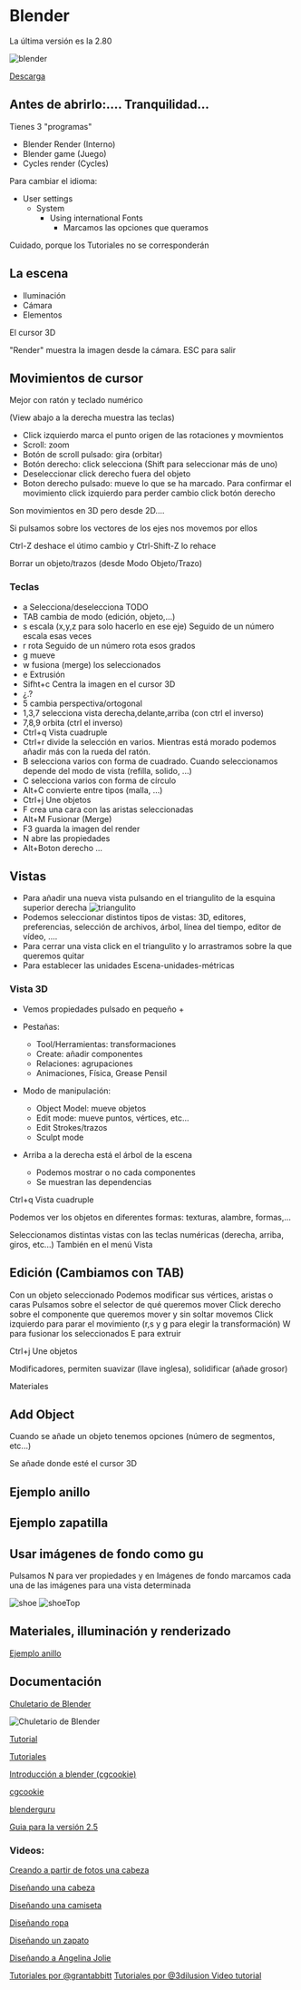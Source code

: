 # Blender

La última versión es la 2.80

![blender](https://www.blender.org/wp-content/uploads/2016/09/blender_278_splash_hires.jpg)

[Descarga](https://www.blender.org/download/)

## Antes de abrirlo:.... Tranquilidad...

Tienes 3 "programas"
* Blender Render (Interno)
* Blender game (Juego)
* Cycles render (Cycles)


Para cambiar el idioma:
* User settings
  * System
    * Using international Fonts
      * Marcamos las opciones que queramos

Cuidado, porque los Tutoriales no se corresponderán


## La escena

* Iluminación
* Cámara
* Elementos

El cursor 3D

"Render" muestra la imagen desde la cámara. ESC para salir


## Movimientos de cursor

Mejor con ratón y teclado numérico

(View abajo a la derecha muestra las teclas)

* Click izquierdo marca el punto origen de las rotaciones y movmientos
* Scroll: zoom
* Botón de scroll pulsado: gira (orbitar)
* Botón derecho: click selecciona (Shift para seleccionar más de uno)
* Deseleccionar click derecho fuera del objeto
* Boton derecho pulsado: mueve lo que se ha marcado. Para confirmar el movimiento click izquierdo para perder cambio click botón derecho

Son movimientos en 3D pero desde 2D....

Si pulsamos sobre los vectores de los ejes nos movemos por ellos

Ctrl-Z deshace el útimo cambio y Ctrl-Shift-Z lo rehace

Borrar un objeto/trazos (desde Modo Objeto/Trazo)

### Teclas

* a Selecciona/deselecciona TODO
* TAB cambia de modo (edición, objeto,...)
* s escala (x,y,z para solo hacerlo en ese eje) Seguido de un número escala esas veces
* r rota Seguido de un número rota esos grados
* g mueve
* w fusiona (merge) los seleccionados
* e Extrusión
* Sifht+c Centra la imagen en el cursor 3D
* ¿.?
* 5 cambia perspectiva/ortogonal
* 1,3,7 selecciona vista derecha,delante,arriba (con ctrl el inverso)
* 7,8,9 orbita (ctrl el inverso)
* Ctrl+q  Vista cuadruple
* Ctrl+r divide la selección en varios. Mientras está morado podemos añadir más con la rueda del ratón.
* B selecciona varios con forma de cuadrado. Cuando seleccionamos depende del modo de vista (refilla, solido, ...)
* C selecciona varios con forma de círculo
* Alt+C convierte entre tipos (malla, ...)
* Ctrl+j Une objetos
* F crea una cara con las aristas seleccionadas
* Alt+M Fusionar (Merge)
* F3 guarda la imagen del render
* N abre las propiedades
* Alt+Boton derecho ...


## Vistas

* Para añadir una nueva vista pulsando en el triangulito de la esquina superior derecha
![triangulito](https://i.stack.imgur.com/avSSx.png)
* Podemos seleccionar distintos tipos de vistas: 3D, editores, preferencias, selección de archivos, árbol, línea del tiempo, editor de vídeo, ....
* Para cerrar una vista click en el triangulito y lo arrastramos sobre la que queremos quitar
* Para establecer las unidades Escena-unidades-métricas



### Vista 3D
* Vemos propiedades pulsado en pequeño +
* Pestañas:
    * Tool/Herramientas: transformaciones
    * Create: añadir componentes
    * Relaciones: agrupaciones
    * Animaciones, Física, Grease Pensil

* Modo de manipulación:
  * Object Model: mueve objetos
  * Edit mode: mueve puntos, vértices, etc...
  * Edit Strokes/trazos
  * Sculpt mode

* Arriba a la derecha está el árbol de la escena
  * Podemos mostrar o no cada componentes
  * Se muestran las dependencias

Ctrl+q  Vista cuadruple

Podemos ver los objetos en diferentes formas: texturas, alambre, formas,...

Seleccionamos distintas vistas con las teclas numéricas (derecha, arriba, giros, etc...) También en el menú Vista

## Edición (Cambiamos con TAB)

Con un objeto seleccionado
Podemos modificar sus vértices, aristas o caras
Pulsamos sobre el selector de qué queremos mover
Click derecho sobre el componente que queremos mover y sin soltar movemos
Click izquierdo para parar el movimiento (r,s y g para elegir la transformación)
W para fusionar los seleccionados
E para extruir

Ctrl+j Une objetos

Modificadores, permiten suavizar (llave inglesa), solidificar (añade grosor)

Materiales




## Add Object

Cuando se añade un objeto tenemos opciones (número de segmentos, etc...)

Se añade donde esté el cursor 3D


## Ejemplo anillo


## Ejemplo zapatilla


## Usar imágenes de fondo como gu

Pulsamos N para ver propiedades y en Imágenes de fondo marcamos cada una de las imágenes para una vista determinada

![shoe](./images/shoe2.png)
![shoeTop](./images/shoeTop2.png)


## Materiales, illuminación y renderizado

[Ejemplo anillo](https://youtu.be/zqhi8q4EGZk?t=9m17s)

## Documentación

[Chuletario de Blender](http://www.giudansky.com/design/51-blender-map)

![Chuletario de Blender](./images/blender-infographic-1280-SM.png)

[Tutorial](https://www.instructables.com/id/Beginners-Guide-to-Blender/)

[Tutoriales](https://www.blender.org/support/tutorials/)

[Introducción a blender (cgcookie)](https://cgcookie.com/flow/introduction-to-blender/)

[cgcookie](https://cgcookie.com/learn-blender/)

[blenderguru](http://www.blenderguru.com/)

[Guia para la versión 2.5](https://joaclintistgud.wordpress.com/2009/11/27/blender-guia-de-iniciacion-para-recien-llegados-adaptada-a-la-version-2-5/)

### Videos:

[Creando a partir de fotos una cabeza](https://www.youtube.com/watch?v=HODBe1adzUQ)

[Diseñando una cabeza](https://www.youtube.com/watch?v=pQVfissJSe4)

[Diseñando una camiseta](https://www.youtube.com/watch?v=Ih2EakutydA)

[Diseñando ropa](https://www.youtube.com/results?search_query=blender+design+clothes)

[Diseñando un zapato](https://www.youtube.com/watch?v=aV6AoxOkX8w)

[Diseñando a Angelina Jolie](https://www.youtube.com/watch?v=Vu6jdSaSVyo)

[Tutoriales por @grantabbitt](https://www.youtube.com/playlist?list=PLn3ukorJv4vs_eSJUQPxBRaDS8PrVmIri)
[Tutoriales por  @3dilusion ](https://youtube.com/channel/UCGoU4aSJQataGD68OyVbgRA)
[Video tutorial](https://www.youtube.com/watch?v=sIJDB_tHo7E&feature=emb_logo)
